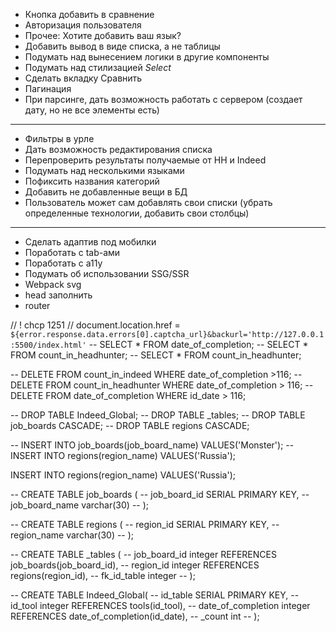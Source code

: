 - Кнопка добавить в сравнение
- Авторизация пользователя
- Прочее: Хотите добавить ваш язык?
- Добавить вывод в виде списка, а не таблицы
- Подумать над вынесением логики в другие компоненты
- Подумать над стилизацией _Select_
- Сделать вкладку Сравнить
- Пагинация
- При парсинге, дать возможность работать с сервером (создает дату, но не все элементы есть)

---

- Фильтры в урле
- Дать возможность редактирования списка
- Перепроверить результаты получаемые от HH и Indeed
- Подумать над несколькими языками
- Пофиксить названия категорий
- Добавить не добавленные вещи в БД
- Пользователь может сам добавлять свои списки (убрать определенные технологии, добавить свои столбцы)

---

- Сделать адаптив под мобилки
- Поработать с tab-ами
- Поработать с a11y
- Подумать об использовании SSG/SSR
- Webpack svg
- head заполнить
- router

// \! chcp 1251
// document.location.href = `${error.response.data.errors[0].captcha_url}&backurl='http://127.0.0.1:5500/index.html'`
-- SELECT * FROM date_of_completion;
-- SELECT * FROM count_in_headhunter;
-- SELECT * FROM count_in_headhunter;

-- DELETE FROM count_in_indeed WHERE date_of_completion >116;
-- DELETE FROM count_in_headhunter WHERE date_of_completion > 116;
-- DELETE FROM date_of_completion WHERE id_date > 116;

-- DROP TABLE Indeed_Global;
-- DROP TABLE _tables;
-- DROP TABLE job_boards CASCADE;
-- DROP TABLE regions CASCADE;

-- INSERT INTO job_boards(job_board_name) VALUES('Monster');
-- INSERT INTO regions(region_name) VALUES('Russia');

INSERT INTO regions(region_name) VALUES('Russia');




-- CREATE TABLE job_boards (
--     job_board_id SERIAL PRIMARY KEY,
--     job_board_name varchar(30)
-- );


-- CREATE TABLE regions (
--     region_id SERIAL PRIMARY KEY,
--     region_name varchar(30)
-- );


-- CREATE TABLE _tables (
--     job_board_id integer REFERENCES job_boards(job_board_id),
--     region_id integer REFERENCES regions(region_id),
--     fk_id_table integer
-- );


-- CREATE TABLE Indeed_Global(
--     id_table SERIAL PRIMARY KEY,
--     id_tool integer REFERENCES tools(id_tool),
--     date_of_completion integer REFERENCES date_of_completion(id_date),
--     _count int
-- );
